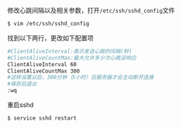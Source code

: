 修改心跳间隔以及相关参数，打开`/etc/ssh/sshd_config`文件

```sh
$ vim /etc/ssh/sshd_config
```

找到以下两行，更改如下配置项

```sh
#ClientAliveInterval:表示发送心跳的间隔(秒)
#ClientAliveCountMax:最大允许多少次心跳没响应
ClientAliveInterval 60
ClientAliveCountMax 300
#这样设置以后，300分钟（5小时）后服务器才会主动断开连接
#保存后退出
:wq
```

重启sshd

```sh
$ service sshd restart
```

